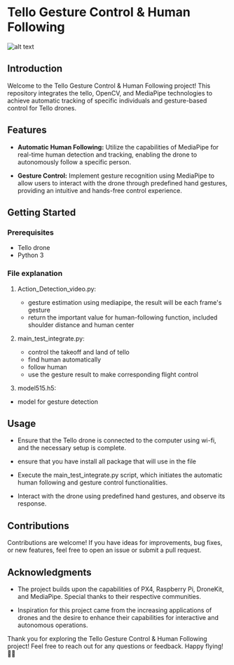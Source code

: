 # Tello Gesture Control & Human Following
![alt text](https://ts2.shop/3752-medium_default/dji-tello-%E6%95%99%E8%82%B2%E7%84%A1%E4%BA%BA%E6%A9%9F-boost-combo.jpg)

## Introduction

Welcome to the Tello Gesture Control & Human Following project! This repository integrates the tello, OpenCV, and MediaPipe technologies to achieve automatic tracking of specific individuals and gesture-based control for Tello drones.

## Features

- **Automatic Human Following:** Utilize the capabilities of MediaPipe for real-time human detection and tracking, enabling the drone to autonomously follow a specific person.

- **Gesture Control:** Implement gesture recognition using MediaPipe to allow users to interact with the drone through predefined hand gestures, providing an intuitive and hands-free control experience.

## Getting Started

### Prerequisites

- Tello drone
- Python 3

### File explanation

1. Action_Detection_video.py:
   - gesture estimation using mediapipe, the result will be each frame's gesture
   - return the important value for human-following function, included shoulder distance and human center

2. main_test_integrate.py:
   - control the takeoff and land of tello
   - find human automatically
   - follow human
   - use the gesture result to make corresponding flight control

3. model515.h5:
  - model for gesture detection

## Usage

- Ensure that the Tello drone is connected to the computer using wi-fi, and the necessary setup is complete.

- ensure that you have install all package that will use in the file

- Execute the main_test_integrate.py script, which initiates the automatic human following and gesture control functionalities.

- Interact with the drone using predefined hand gestures, and observe its response.

## Contributions

Contributions are welcome! If you have ideas for improvements, bug fixes, or new features, feel free to open an issue or submit a pull request.

## Acknowledgments

- The project builds upon the capabilities of PX4, Raspberry Pi, DroneKit, and MediaPipe. Special thanks to their respective communities.

- Inspiration for this project came from the increasing applications of drones and the desire to enhance their capabilities for interactive and autonomous operations.

Thank you for exploring the Tello Gesture Control & Human Following project! Feel free to reach out for any questions or feedback. Happy flying! 🚁✨
